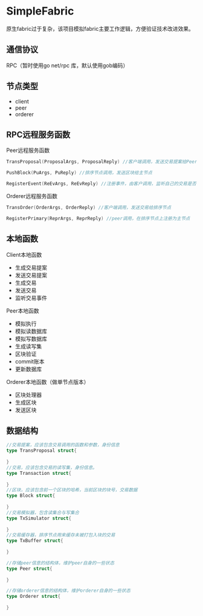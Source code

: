 # SimpleFabric
原生fabric过于复杂，该项目模拟fabric主要工作逻辑，方便验证技术改进效果。



## 通信协议

RPC（暂时使用go net/rpc 库，默认使用gob编码）



## 节点类型

- client
- peer
- orderer



## RPC远程服务函数

Peer远程服务函数

```go
TransProposal(ProposalArgs, ProposalReply) //客户端调用，发送交易提案给Peer

PushBlock(PuArgs, PuReply) //排序节点调用，发送区块给主节点

RegisterEvent(ReEvArgs, ReEvReply) //注册事件，由客户调用，监听自己的交易是否被成功commit
```



Orderer远程服务函数

```go
TransOrder(OrderArgs, OrderReply) //客户端调用，发送交易给排序节点

RegisterPrimary(ReprArgs, ReprReply) //peer调用，在排序节点上注册为主节点
```



## 本地函数

Client本地函数

- 生成交易提案
- 发送交易提案
- 生成交易
- 发送交易
- 监听交易事件



Peer本地函数

- 模拟执行
- 模拟读数据库
- 模拟写数据库
- 生成读写集
- 区块验证
- commit账本
- 更新数据库



Orderer本地函数（做单节点版本）

- 区块处理器
- 生成区块
- 发送区块



## 数据结构

```go
//交易提案，应该包含交易调用的函数和参数，身份信息
type TransProposal struct{
    
}
//交易，应该包含交易的读写集，身份信息。
type Transaction struct{
    
}
//区块，应该包含前一个区块的哈希，当前区块的块号，交易数据
type Block struct{
    
}
//交易模拟器，包含读集合与写集合
type TxSimulator struct{
    
}
//交易缓存器，排序节点用来缓存未被打包入块的交易
type TxBuffer struct{
    
}

//存储peer信息的结构体，维护peer自身的一些状态
type Peer struct{
    
}

//存储orderer信息的结构体，维护orderer自身的一些状态
type Orderer struct{
    
}
```

